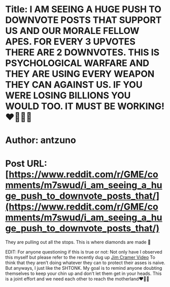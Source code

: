 # Title: I AM SEEING A HUGE PUSH TO DOWNVOTE POSTS THAT SUPPORT US AND OUR MORALE FELLOW APES. FOR EVERY 3 UPVOTES THERE ARE 2 DOWNVOTES. THIS IS PSYCHOLOGICAL WARFARE AND THEY ARE USING EVERY WEAPON THEY CAN AGAINST US. IF YOU WERE LOSING BILLIONS YOU WOULD TOO. IT MUST BE WORKING! ❤️🙌🏼💎
# Author: antzuno
# Post URL: [https://www.reddit.com/r/GME/comments/m7swud/i_am_seeing_a_huge_push_to_downvote_posts_that/](https://www.reddit.com/r/GME/comments/m7swud/i_am_seeing_a_huge_push_to_downvote_posts_that/)


They are pulling out all the stops. This is where diamonds are made 💎

EDIT: For anyone questioning if this is true or not: Not only have I observed this myself but please refer to the recently dug up [Jim Cramer Video](https://youtu.be/r07Gg92YjOI) To think that they aren’t doing whatever they can to protect their asses is naive. But anyways, I just like the SHTONK. My goal is to remind anyone doubting themselves to keep your chin up and don’t let them get in your heads. This is a joint effort and we need each other to reach the motherland❤️🙌🏼